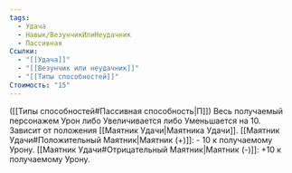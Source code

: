 ```yaml
---
tags:
  - Удача
  - Навык/ВезунчикИлиНеудачник
  - Пассивная
Ссылки:
  - "[[Удача]]"
  - "[[Везунчик или неудачник]]"
  - "[[Типы способностей]]"
Стоимость: "15"
---
```

([[Типы способностей#Пассивная способность|П]]) Весь получаемый персонажем Урон либо Увеличивается либо Уменьшается на 10. Зависит от положения [[Маятник Удачи|Маятника Удачи]].
[[Маятник Удачи#Положительный Маятник|Маятник (+)]]: - 10 к получаемому Урону.
[[Маятник Удачи#Отрицательный Маятник|Маятник (-)]]: +10 к получаемому Урону.